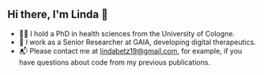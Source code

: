 ## Hi there, I'm Linda 👋

- 👩‍🎓 I hold a PhD in health sciences from the University of Cologne.
- 📌 I work as a Senior Researcher at GAIA, developing digital therapeutics.
- 📬 Please contact me at lindabetz19@gmail.com, for example, if you have questions about code from my previous publications.

